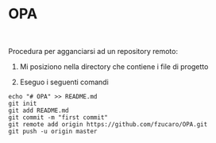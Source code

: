OPA
===

 

Procedura per agganciarsi ad un repository remoto:

1.  Mi posiziono nella directory che contiene i file di progetto

2.  Eseguo i seguenti comandi

~~~~~~~~~~~~~~~~~~~~~~~~~~~~~~~~~~~~~~~~~~~~~~~~~~~~~~~~~~~~~~~~~~~~~~~~~~~~~~~~
echo "# OPA" >> README.md
git init
git add README.md
git commit -m "first commit"
git remote add origin https://github.com/fzucaro/OPA.git
git push -u origin master
~~~~~~~~~~~~~~~~~~~~~~~~~~~~~~~~~~~~~~~~~~~~~~~~~~~~~~~~~~~~~~~~~~~~~~~~~~~~~~~~
